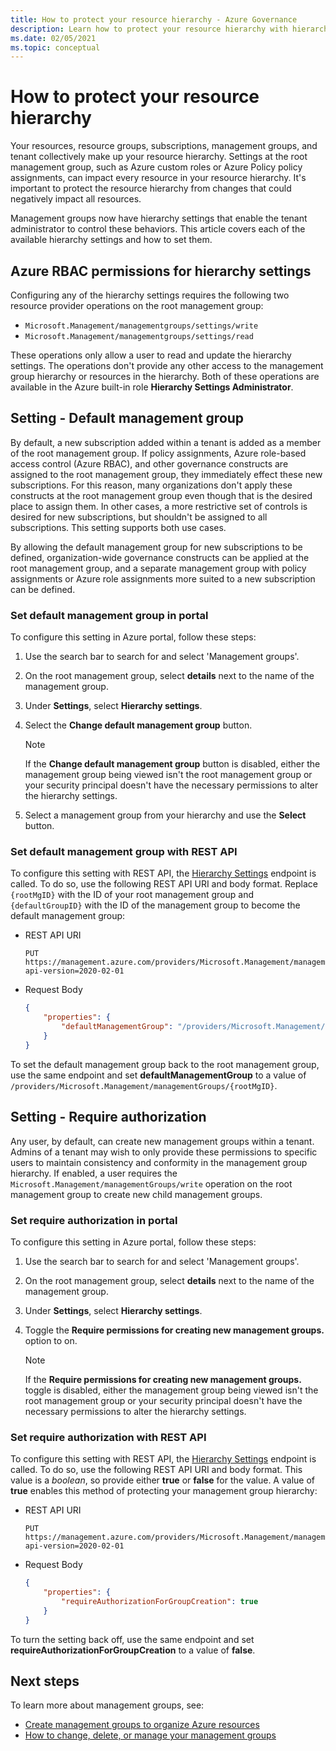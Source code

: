 ```yaml
---
title: How to protect your resource hierarchy - Azure Governance
description: Learn how to protect your resource hierarchy with hierarchy settings that include setting the default management group.
ms.date: 02/05/2021
ms.topic: conceptual
---
```

# How to protect your resource hierarchy

Your resources, resource groups, subscriptions, management groups, and tenant collectively make up
your resource hierarchy. Settings at the root management group, such as Azure custom roles or Azure
Policy policy assignments, can impact every resource in your resource hierarchy. It's important to
protect the resource hierarchy from changes that could negatively impact all resources.

Management groups now have hierarchy settings that enable the tenant administrator to control these
behaviors. This article covers each of the available hierarchy settings and how to set them.

## Azure RBAC permissions for hierarchy settings

Configuring any of the hierarchy settings requires the following two resource provider operations on
the root management group:

- `Microsoft.Management/managementgroups/settings/write`
- `Microsoft.Management/managementgroups/settings/read`

These operations only allow a user to read and update the hierarchy settings. The operations don't
provide any other access to the management group hierarchy or resources in the hierarchy. Both of
these operations are available in the Azure built-in role **Hierarchy Settings Administrator**.

## Setting - Default management group

By default, a new subscription added within a tenant is added as a member of the root management
group. If policy assignments, Azure role-based access control (Azure RBAC), and other governance
constructs are assigned to the root management group, they immediately effect these new
subscriptions. For this reason, many organizations don't apply these constructs at the root
management group even though that is the desired place to assign them. In other cases, a more
restrictive set of controls is desired for new subscriptions, but shouldn't be assigned to all
subscriptions. This setting supports both use cases.

By allowing the default management group for new subscriptions to be defined, organization-wide
governance constructs can be applied at the root management group, and a separate management group
with policy assignments or Azure role assignments more suited to a new subscription can be defined.

### Set default management group in portal

To configure this setting in Azure portal, follow these steps:

1. Use the search bar to search for and select 'Management groups'.

1. On the root management group, select **details** next to the name of the management group.

1. Under **Settings**, select **Hierarchy settings**.

1. Select the **Change default management group** button.

   > [!NOTE]
   > If the **Change default management group** button is disabled, either the management group
   > being viewed isn't the root management group or your security principal doesn't have the
   > necessary permissions to alter the hierarchy settings.

1. Select a management group from your hierarchy and use the **Select** button.

### Set default management group with REST API

To configure this setting with REST API, the
[Hierarchy Settings](/rest/api/resources/hierarchysettings) endpoint is called. To do so, use the
following REST API URI and body format. Replace `{rootMgID}` with the ID of your root management
group and `{defaultGroupID}` with the ID of the management group to become the default management
group:

- REST API URI

  ```http
  PUT https://management.azure.com/providers/Microsoft.Management/managementGroups/{rootMgID}/settings/default?api-version=2020-02-01
  ```

- Request Body

  ```json
  {
      "properties": {
          "defaultManagementGroup": "/providers/Microsoft.Management/managementGroups/{defaultGroupID}"
      }
  }
  ```

To set the default management group back to the root management group, use the same endpoint and set
**defaultManagementGroup** to a value of
`/providers/Microsoft.Management/managementGroups/{rootMgID}`.

## Setting - Require authorization

Any user, by default, can create new management groups within a tenant. Admins of a tenant may wish
to only provide these permissions to specific users to maintain consistency and conformity in the
management group hierarchy. If enabled, a user requires the
`Microsoft.Management/managementGroups/write` operation on the root management group to create new
child management groups.

### Set require authorization in portal

To configure this setting in Azure portal, follow these steps:

1. Use the search bar to search for and select 'Management groups'.

1. On the root management group, select **details** next to the name of the management group.

1. Under **Settings**, select **Hierarchy settings**.

1. Toggle the **Require permissions for creating new management groups.** option to on.

   > [!NOTE]
   > If the **Require permissions for creating new management groups.** toggle is disabled, either
   > the management group being viewed isn't the root management group or your security principal
   > doesn't have the necessary permissions to alter the hierarchy settings.

### Set require authorization with REST API

To configure this setting with REST API, the
[Hierarchy Settings](/rest/api/resources/hierarchysettings) endpoint is called. To do so, use the
following REST API URI and body format. This value is a _boolean_, so provide either **true** or
**false** for the value. A value of **true** enables this method of protecting your management group
hierarchy:

- REST API URI

  ```http
  PUT https://management.azure.com/providers/Microsoft.Management/managementGroups/{rootMgID}/settings/default?api-version=2020-02-01
  ```

- Request Body

  ```json
  {
      "properties": {
          "requireAuthorizationForGroupCreation": true
      }
  }
  ```

To turn the setting back off, use the same endpoint and set
**requireAuthorizationForGroupCreation** to a value of **false**.

## Next steps

To learn more about management groups, see:

- [Create management groups to organize Azure resources](../create-management-group-portal.md)
- [How to change, delete, or manage your management groups](../manage.md)